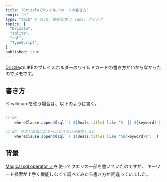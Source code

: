 ```yaml
---
title: "Drizzleで%ワイルドカードの書き方"
emoji: "🔥"
type: "tech" # tech: 技術記事 / idea: アイデア
topics: [
  "Drizzle",
  "sqlite",
  "sql",
  "TypeScript",
]
published: true
---
```


[Drizzle](https://orm.drizzle.team/)のLIKEのプレイスホルダーのワイルドカードの書き方がわからなかったのでメモです。

## 書き方
% wildcardを使う場合は、以下のように書く。

```javascript

// OK
    whereClause.append(sql` ( ${Deals.title} like '%' || ${keyword} || '%'`)

// NG　クエリ自体はエラーにならないが機能しない
    whereClause.append(sql` ( ${Deals.title} like '%${keyword}%') `)

```

## 背景
[Magical sql operator 🪄](https://orm.drizzle.team/docs/sql)を使ってクエリの一部を書いていたのですが、
キーワード検索が上手く機能しなくて調べてみたら書き方が間違っていました。
